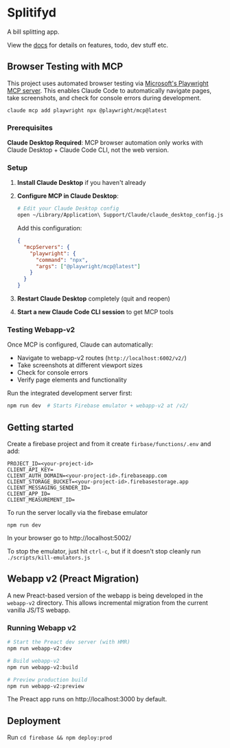 # Splitifyd

A bill splitting app.

View the [docs](docs) for details on features, todo, dev stuff etc.

## Browser Testing with MCP

This project uses automated browser testing via [Microsoft's Playwright MCP server](https://github.com/microsoft/playwright-mcp). This enables Claude Code to automatically navigate pages, take screenshots, and check for console errors during development.

```shell
claude mcp add playwright npx @playwright/mcp@latest
```

### Prerequisites

**Claude Desktop Required**: MCP browser automation only works with Claude Desktop + Claude Code CLI, not the web version.

### Setup

1. **Install Claude Desktop** if you haven't already

2. **Configure MCP in Claude Desktop**:
   ```bash
   # Edit your Claude Desktop config
   open ~/Library/Application\ Support/Claude/claude_desktop_config.json
   ```

   Add this configuration:
   ```json
   {
     "mcpServers": {
       "playwright": {
         "command": "npx",
         "args": ["@playwright/mcp@latest"]
       }
     }
   }
   ```

3. **Restart Claude Desktop** completely (quit and reopen)

4. **Start a new Claude Code CLI session** to get MCP tools

### Testing Webapp-v2

Once MCP is configured, Claude can automatically:
- Navigate to webapp-v2 routes (`http://localhost:6002/v2/`)
- Take screenshots at different viewport sizes
- Check for console errors
- Verify page elements and functionality

Run the integrated development server first:
```bash
npm run dev  # Starts Firebase emulator + webapp-v2 at /v2/
```

## Getting started

Create a firebase project and from it create `firbase/functions/.env` and add:
```
PROJECT_ID=<your-project-id>
CLIENT_API_KEY=
CLIENT_AUTH_DOMAIN=<your-project-id>.firebaseapp.com
CLIENT_STORAGE_BUCKET=<your-project-id>.firebasestorage.app
CLIENT_MESSAGING_SENDER_ID=
CLIENT_APP_ID=
CLIENT_MEASUREMENT_ID=
```

To run the server locally via the firebase emulator

```
npm run dev
```

In your browser go to http://localhost:5002/

To stop the emulator, just hit `ctrl-c`, but if it doesn't stop cleanly run `./scripts/kill-emulators.js`

## Webapp v2 (Preact Migration)

A new Preact-based version of the webapp is being developed in the `webapp-v2` directory. This allows incremental migration from the current vanilla JS/TS webapp.

### Running Webapp v2

```bash
# Start the Preact dev server (with HMR)
npm run webapp-v2:dev

# Build webapp-v2
npm run webapp-v2:build

# Preview production build
npm run webapp-v2:preview
```

The Preact app runs on http://localhost:3000 by default.

## Deployment

Run `cd firebase && npm deploy:prod`